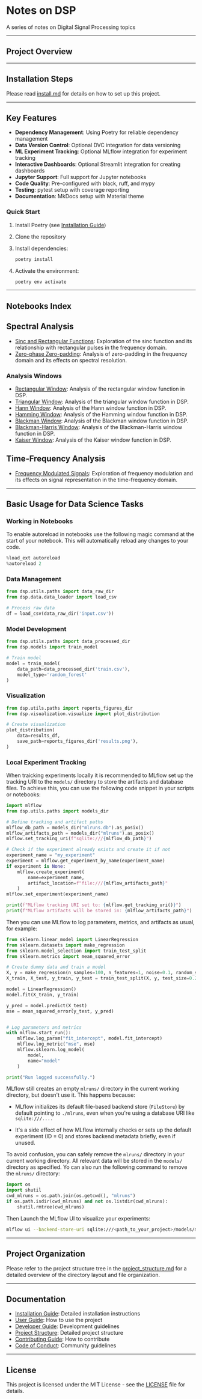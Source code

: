 # Notes on DSP

A series of notes on Digital Signal Processing topics

---

## Project Overview

<!-- Add a brief overview of the project here. -->

---

## Installation Steps

Please read [install.md](docs/install.md) for details on how to set up this project.

---

## Key Features

- **Dependency Management**: Using Poetry for reliable dependency management
- **Data Version Control**: Optional DVC integration for data versioning
- **ML Experiment Tracking**: Optional MLflow integration for experiment tracking
- **Interactive Dashboards**: Optional Streamlit integration for creating dashboards
- **Jupyter Support**: Full support for Jupyter notebooks
- **Code Quality**: Pre-configured with black, ruff, and mypy
- **Testing**: pytest setup with coverage reporting
- **Documentation**: MkDocs setup with Material theme

### Quick Start

1. Install Poetry (see [Installation Guide](docs/install.md))
2. Clone the repository
3. Install dependencies:

   ```bash
   poetry install
   ```

4. Activate the environment:

   ```bash
   poetry env activate
   ```

---

## Notebooks Index

## Spectral Analysis

- [Sinc and Rectangular Functions](notebooks/spectral_analysis/sinc-pulse.ipynb): Exploration of the sinc function and its relationship with rectangular pulses in the frequency domain.
- [Zero-phase Zero-padding](notebooks/spectral_analysis/zero-phase-zero-padding.ipynb): Analysis of zero-padding in the frequency domain and its effects on spectral resolution.

### Analysis Windows

- [Rectangular Window](notebooks/analysis_windows/01-rectangular.ipynb): Analysis of the rectangular window function in DSP.
- [Triangular Window](notebooks/analysis_windows/02-triangular.ipynb): Analysis of the triangular window function in DSP.
- [Hann Window](notebooks/analysis_windows/03-hann.ipynb): Analysis of the Hann window function in DSP.
- [Hamming Window](notebooks/analysis_windows/04-hamming.ipynb): Analysis of the Hamming window function in DSP.
- [Blackman Window](notebooks/analysis_windows/05-blackman.ipynb): Analysis of the Blackman window function in DSP.
- [Blackman-Harris Window](notebooks/analysis_windows/06-blackman-harris.ipynb): Analysis of the Blackman-Harris window function in DSP.
- [Kaiser Window](notebooks/analysis_windows/07-kaiser.ipynb): Analysis of the Kaiser window function in DSP.

## Time-Frequency Analysis

- [Frequency Modulated Signals](notebooks/time-frequency_analysis/frequency-modulated-signals.ipynb): Exploration of frequency modulation and its effects on signal representation in the time-frequency domain.

---

## Basic Usage for Data Science Tasks

### Working in Notebooks

To enable autoreload in notebooks use the following magic command at the start of your notebook. This will automatically reload any changes to your code.

```python
%load_ext autoreload
%autoreload 2
```

### Data Management

```python
from dsp.utils.paths import data_raw_dir
from dsp.data.data_loader import load_csv

# Process raw data
df = load_csv(data_raw_dir('input.csv'))
```

### Model Development

```python
from dsp.utils.paths import data_processed_dir
from dsp.models import train_model

# Train model
model = train_model(
    data_path=data_processed_dir('train.csv'),
    model_type='random_forest'
)
```

### Visualization

```python
from dsp.utils.paths import reports_figures_dir
from dsp.visualization.visualize import plot_distribution

# Create visualization
plot_distribution(
    data=results_df,
    save_path=reports_figures_dir('results.png'),
)
```

### Local Experiment Tracking

When traicking experiments locally it is recommended to MLflow set up the tracking URI to the `models/` directory to store the artifacts and database files. To achieve this, you can use the following code snippet in your scripts or notebooks:

```python
import mlflow
from dsp.utils.paths import models_dir

# Define tracking and artifact paths
mlflow_db_path = models_dir("mlruns.db").as_posix()
mlflow_artifacts_path = models_dir("mlruns").as_posix()
mlflow.set_tracking_uri(f"sqlite:///{mlflow_db_path}")

# Check if the experiment already exists and create it if not
experiment_name = "my_experiment"
experiment = mlflow.get_experiment_by_name(experiment_name)
if experiment is None:
    mlflow.create_experiment(
        name=experiment_name,
        artifact_location=f"file:///{mlflow_artifacts_path}"
    )
mlflow.set_experiment(experiment_name)

print(f"MLflow tracking URI set to: {mlflow.get_tracking_uri()}")
print(f"MLflow artifacts will be stored in: {mlflow_artifacts_path}")
```

Then you can use MLflow to log parameters, metrics, and artifacts as usual, for example:

```python
from sklearn.linear_model import LinearRegression
from sklearn.datasets import make_regression
from sklearn.model_selection import train_test_split
from sklearn.metrics import mean_squared_error

# Create dummy data and train a model
X, y = make_regression(n_samples=100, n_features=1, noise=0.1, random_state=42)
X_train, X_test, y_train, y_test = train_test_split(X, y, test_size=0.2)

model = LinearRegression()
model.fit(X_train, y_train)

y_pred = model.predict(X_test)
mse = mean_squared_error(y_test, y_pred)


# Log parameters and metrics
with mlflow.start_run():
    mlflow.log_param("fit_intercept", model.fit_intercept)
    mlflow.log_metric("mse", mse)
    mlflow.sklearn.log_model(
        model,
        name="model"
    )

print("Run logged successfully.")

```

MLflow still creates an empty `mlruns/` directory in the current working directory, but doesn't use it. This happens because:

- MLflow initializes its default file-based backend store (`FileStore`) by default pointing to `./mlruns`, even when you're using a database URI like `sqlite:///....`

- It's a side effect of how MLflow internally checks or sets up the default experiment (ID = 0) and stores backend metadata briefly, even if unused.

To avoid confusion, you can safely remove the `mlruns/` directory in your current working directory. All relevant data will be stored in the `models/` directory as specified. Yo can also run the following command to remove the `mlruns/` directory:

```python
import os
import shutil
cwd_mlruns = os.path.join(os.getcwd(), "mlruns")
if os.path.isdir(cwd_mlruns) and not os.listdir(cwd_mlruns):
    shutil.rmtree(cwd_mlruns)
```

Then Launch the MLflow UI to visualize your experiments:

```bash
mlflow ui --backend-store-uri sqlite:///<path_to_your_project>/models/mlruns.db 
```

---

## Project Organization

Please refer to the project structure tree in the [project_structure.md](docs/project_structure.md) for a detailed overview of the directory layout and file organization.

---

## Documentation

- [Installation Guide](docs/install.md): Detailed installation instructions
- [User Guide](docs/user_guide.md): How to use the project
- [Developer Guide](docs/developer_guide.md): Development guidelines
- [Project Structure](docs/project_structure.md): Detailed project structure
- [Contributing Guide](docs/contributing.md): How to contribute
- [Code of Conduct](docs/code_of_conduct.md): Community guidelines

---

## License

This project is licensed under the MIT License - see the [LICENSE](LICENSE) file for details.
